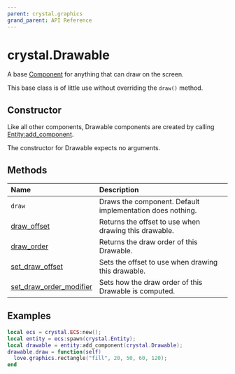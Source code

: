 ```yaml
---
parent: crystal.graphics
grand_parent: API Reference
---
```


# crystal.Drawable

A base [Component](/crystal/api/ecs/component) for anything that can draw on the screen.

This base class is of little use without overriding the `draw()` method.

## Constructor

Like all other components, Drawable components are created by calling [Entity:add_component](/crystal/api/ecs/entity_add_component).

The constructor for Drawable expects no arguments.

## Methods

| Name                                                        | Description                                               |
| :---------------------------------------------------------- | :-------------------------------------------------------- |
| `draw`                                                      | Draws the component. Default implementation does nothing. |
| [draw_offset](drawable_draw_offset)                         | Returns the offset to use when drawing this drawable.     |
| [draw_order](drawable_draw_order)                           | Returns the draw order of this Drawable.                  |
| [set_draw_offset](drawable_set_draw_offset)                 | Sets the offset to use when drawing this drawable.        |
| [set_draw_order_modifier](drawable_set_draw_order_modifier) | Sets how the draw order of this Drawable is computed.     |

## Examples

```lua
local ecs = crystal.ECS:new();
local entity = ecs:spawn(crystal.Entity);
local drawable = entity:add_component(crystal.Drawable);
drawable.draw = function(self)
  love.graphics.rectangle("fill", 20, 50, 60, 120);
end
```
